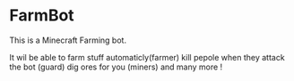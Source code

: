 # FarmBot
This is a Minecraft Farming bot.

It wil be able to farm stuff automaticly(farmer) kill pepole when they attack the bot (guard) dig ores for you (miners) and many more !

